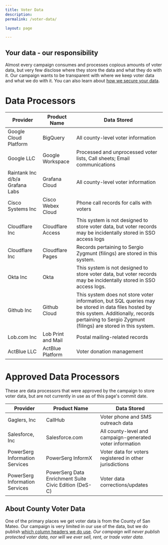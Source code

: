 ```yaml
---
title: Voter Data
description: 
permalink: /voter-data/

layout: page

---
```


## Your data - our responsibility
Almost every campaign consumes and processes copious amounts of voter data, but very few disclose where they store the data and what they do with it. Our campaign wants to be transparent with where we keep voter data and what we do with it. You can also learn about [how we secure your data](/election-security).

# Data Processors

| Provider  | Product Name  | Data Stored |
|---|---|---|
| Google Cloud Platform  | BigQuery | All county-level voter information  |
| Google LLC  | Google Workspace | Processed and unprocessed voter lists, Call sheets; Email communications |
| Raintank Inc d/b/a Grafana Labs  | Grafana Cloud | All county-level voter information |
| Cisco Systems Inc  | Cisco Webex Cloud | Phone call records for calls with voters |
| Cloudflare Inc   | Cloudflare Access | This system is not designed to store voter data, but voter records may be incidentally stored in SSO access logs |
| Cloudflare Inc   | Cloudflare Pages | Records pertaining to Sergio Zygmunt (filings) are stored in this system. |
| Okta Inc  | Okta | This system is not designed to store voter data, but voter records may be incidentally stored in SSO access logs. |
| Github Inc  | Github Cloud | This system does not store voter information, but SQL queries may be stored in data files hosted by this system. Additionally, records pertaining to Sergio Zygmunt (filings) are stored in this system. |
| Lob.com Inc   | Lob Print and Mail | Postal mailing-related records |
| ActBlue LLC   | ActBlue Platform | Voter donation management |


# Approved Data Processors
These are data processors that were approved by the campaign to store voter data, but are not currently in use as of this page's commit date.

| Provider  | Product Name  | Data Stored |
|---|---|---|
| Gaglers, Inc  | CallHub | Voter phone and SMS outreach data |
| Salesforce, Inc   | Salesforce.com | All county-level and campaign-generated voter information |
| PowerSerg Information Services   | PowerSerg InformX | Voter data for voters registered in other jurisdictions |
| PowerSerg Information Services   | PowerSerg Data Enrichment Suite Civic Edition (DeS-C) | Voter data corrections/updates |

## About County Voter Data
One of the primary places we get voter data is from the County of San Mateo. Our campaign is very limited in our use of the data, but we do publish [which column headers we do use](https://files.sergioforsanmateo.com/data-transparency/county-voter-data/county-voter-file-column-headers.txt). _Our campaign will never publish protected voter data, nor will we ever sell, rent, or trade voter data._